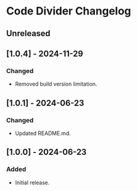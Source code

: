 <!-- Keep a Changelog guide -> https://keepachangelog.com -->

# Code Divider Changelog

## Unreleased

## [1.0.4] - 2024-11-29

### Changed

- Removed build version limitation.

## [1.0.1] - 2024-06-23

### Changed

- Updated README.md.

## [1.0.0] - 2024-06-23

### Added

- Initial release.